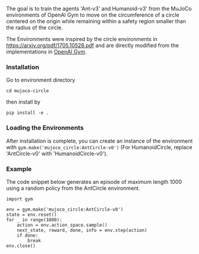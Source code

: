 The goal is to train the agents 'Ant-v3' and Humanoid-v3'
from the MuJoCo environments of OpenAI Gym to move on the circumference of a
circle centered on the origin while remaining within a safety region smaller than the radius of the circle.

The Environments were inspired by the circle environments in <https://arxiv.org/pdf/1705.10528.pdf> 
and are directly modified from the implementations
in [OpenAI Gym](https://github.com/openai/gym). 

### Installation
Go to environment directory

```cd mujoco-circle```

then install by

```pip install -e .```
### Loading the Environments
After installation is complete, you can create an instance
of the environment with ```gym.make('mujoco_circle:AntCircle-v0')```
(For HumanoidCircle, replace 'AntCircle-v0' with 
'HumanoidCircle-v0').
### Example
The code snippet below generates an episode of maximum length
1000 using a random policy from the AntCircle environment.
```
import gym

env = gym.make('mujoco_circle:AntCircle-v0')
state = env.reset()
for _ in range(1000):
    action = env.action_space.sample()
    next_state, reward, done, info = env.step(action)
    if done:
        break
env.close() 
```



